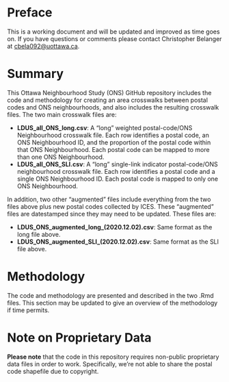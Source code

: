Preface
=======

This is a working document and will be updated and improved as time goes
on. If you have questions or comments please contact Christopher
Belanger at
<a href="mailto:cbela092@uottawa.ca" class="email">cbela092@uottawa.ca</a>.

Summary
=======

This Ottawa Neighbourhood Study (ONS) GitHub repository includes the
code and methodology for creating an area crosswalks between postal
codes and ONS neighbourhoods, and also includes the resulting crosswalk
files. The two main crosswalk files are:

-   **LDUS\_all\_ONS\_long.csv**: A “long” weighted postal-code/ONS
    Neighbourhood crosswalk file. Each row identifies a postal code, an
    ONS Neighbourhood ID, and the proportion of the postal code within
    that ONS Neighbourhood. Each postal code can be mapped to more than
    one ONS Neighbourhood.
-   **LDUS\_all\_ONS\_SLI.csv**: A “long” single-link indicator
    postal-code/ONS neighbourhood crosswalk file. Each row identifies a
    postal code and a single ONS Neighbourhood ID. Each postal code is
    mapped to only one ONS Neighbourhood.

In addition, two other “augmented” files include everything from the two
files above plus new postal codes collected by ICES. These “augmented”
files are datestamped since they may need to be updated. These files
are:

-   **LDUS\_ONS\_augmented\_long\_(2020.12.02).csv**: Same format as the
    long file above.
-   **LDUS\_ONS\_augmented\_SLI\_(2020.12.02).csv**: Same format as the
    SLI file above.

Methodology
===========

The code and methodology are presented and described in the two .Rmd
files. This section may be updated to give an overview of the
methodology if time permits.

Note on Proprietary Data
========================

**Please note** that the code in this repository requires non-public
proprietary data files in order to work. Specifically, we’re not able to
share the postal code shapefile due to copyright.
